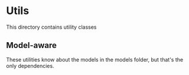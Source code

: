 # Utils

This directory contains utility classes

## Model-aware

These utilities know about the models in the models folder, but that's the only dependencies.
